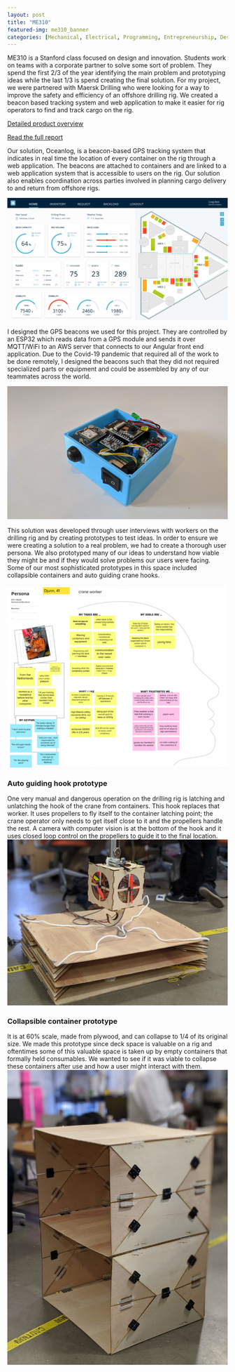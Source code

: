 ```yaml
---
layout: post
title: "ME310"
featured-img: me310_banner
categories: [Mechanical, Electrical, Programming, Entrepreneurship, Design]
---
```


ME310 is a Stanford class focused on design and innovation. Students work on teams with a corporate partner to solve some sort of problem. They spend the first 2/3 of the year identifying the main problem and prototyping ideas while the last 1/3 is spend creating the final solution. For my project, we were partnered with Maersk Drilling who were looking for a way to improve the safety and efficiency of an offshore drilling rig. We created a beacon based tracking system and web application to make it easier for rig operators to find and track cargo on the rig.

[Detailed product overview](https://maenfordme310.wixsite.com/oceanlog)  

[Read the full report](https://purl.stanford.edu/tt077rt2826)

Our solution, Oceanlog, is a beacon-based GPS tracking system that indicates in real time the location of every container on the rig through a web application. The beacons are attached to containers and are linked to a web application system that is accessible to users on the rig. Our solution also enables coordination across parties involved in planning cargo delivery to and return from offshore rigs.

![Front end application](/assets/img/posts/me310/frontend.jpg)

I designed the GPS beacons we used for this project. They are controlled by an ESP32 which reads data from a GPS module and sends it over MQTT/WiFi to an AWS server that connects to our Angular front end application. Due to the Covid-19 pandemic that required all of the work to be done remotely, I designed the beacons such that they did not required specialized parts or equipment and could be assembled by any of our teammates across the world.

![Beacon Picture](/assets/img/posts/me310/beacon.jpg)

This solution was developed through user interviews with workers on the drilling rig and by creating prototypes to test ideas. In order to ensure we were creating a solution to a real problem, we had to create a thorough user persona. We also prototyped many of our ideas to understand how viable they might be and if they would solve problems our users were facing. Some of our most sophisticated prototypes in this space included collapsible containers and auto guiding crane hooks.

![User Persona](/assets/img/posts/me310/persona.jpg)

### Auto guiding hook prototype
One very manual and dangerous operation on the drilling rig is latching and unlatching the hook of the crane from containers. This hook replaces that worker. It uses propellers to fly itself to the container latching point; the crane operator only needs to get itself close to it and the propellers handle the rest. A camera with computer vision is at the bottom of the hook and it uses closed loop control on the propellers to guide it to the final location.
![Flying hook](/assets/img/posts/me310/flyinghook.jpg)


### Collapsible container prototype
It is at 60% scale, made from plywood, and can collapse to 1/4 of its original size. We made this prototype since deck space is valuable on a rig and oftentimes some of this valuable space is taken up by empty containers that formally held consumables. We wanted to see if it was viable to collapse these containers after use and how a user might interact with them.
![Collapsible Container](/assets/img/posts/me310/container.jpg)

